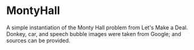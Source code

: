 # MontyHall

A simple instantiation of the Monty Hall problem from Let's Make a Deal.  Donkey, car, and speech bubble images were taken from Google; and sources can be provided. 
